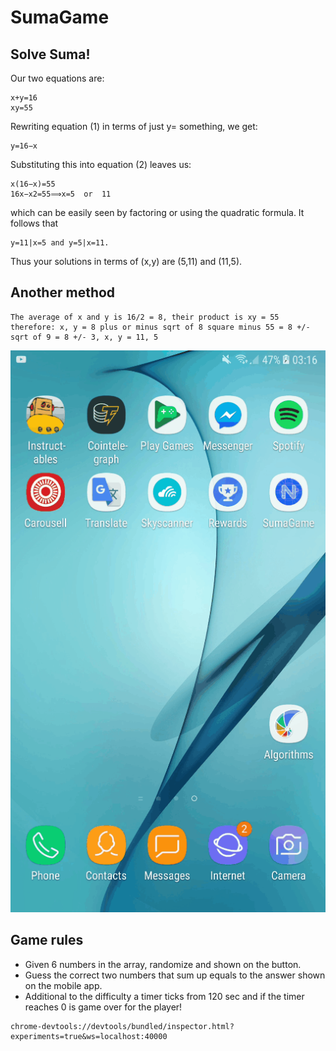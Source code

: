 # SumaGame
## Solve Suma!
Our two equations are:
```
x+y=16
xy=55
```
Rewriting equation (1) in terms of just y= something, we get:
```
y=16−x
```
Substituting this into equation (2) leaves us:
```
x(16−x)=55
16x−x2=55⟹x=5  or  11
```
which can be easily seen by factoring or using the quadratic formula. It follows that 
```
y=11|x=5 and y=5|x=11.
```
Thus your solutions in terms of (x,y) are (5,11) and (11,5).

## Another method 
```
The average of x and y is 16/2 = 8, their product is xy = 55 therefore: x, y = 8 plus or minus sqrt of 8 square minus 55 = 8 +/- sqrt of 9 = 8 +/- 3, x, y = 11, 5
```
<img src="demo.gif"/>

## Game rules
* Given 6 numbers in the array, randomize and shown on the button.
* Guess the correct two numbers that sum up equals to the answer shown on the mobile app.
* Additional to the difficulty a timer ticks from 120 sec and if the timer reaches 0 is game over for the player!

```
chrome-devtools://devtools/bundled/inspector.html?experiments=true&ws=localhost:40000
```
